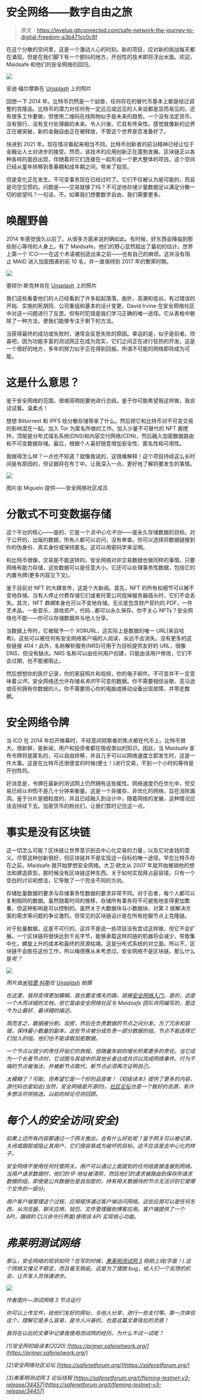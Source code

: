 # 安全网络——数字自由之旅

> 原文：<https://levelup.gitconnected.com/safe-network-the-journey-to-digital-freedom-a3b471cc0c8f>

在这个分散的空间里，这是一个激动人心的时刻。新的项目，应对新的挑战每天都在涌现。但是在我们脚下有一个颤抖的地方，开创性的技术即将浮出水面。欢迎，Maidsafe 和他们的安全网络的回归。

![](img/fc5f8b9a4710deaed00fda87d8008bc6.png)

安迪·福尔摩斯在 [Unsplash](https://unsplash.com/s/photos/winding-road-mountain-green?utm_source=unsplash&utm_medium=referral&utm_content=creditCopyText) 上的照片

回想一下 2014 年。比特币仍然是一个幼兽，任何存在的替代币基本上都是经过调整的克隆品。比特币的潜力对任何有一定远见或远见的人来说都是显而易见的。还有很多工作要做，但使用二维码在线购物似乎是未来的趋势。一个没有法定货币、没有银行、没有支付处理器的未来。令人兴奋。它具有传染性。感觉就像新的边界正在被突破，新的金融自由正在被释放，不管这个世界是否准备好了。

快进到 2021 年。现在情况看起来相当不同。比特币创新者的前沿精神已经让位于金融业人士对进步的接受。然而，该技术的应用创新正在蓬勃发展。区块链正以各种各样的面目出现，伴随着将它们连接在一起形成一个更大整体的项目。这个空间已经从童年转移到青春期和成年期之间，带来了投资。

但是变化正在发生。不可变事务现在已经过时了。它们不仅被认为是可能的，而且是司空见惯的。问题是——交易就够了吗？不可逆地存储少量数据足以满足分散一切的欲望吗？一句话，不。如果我们想要数字自由，我们需要更多。

# **唤醒野兽**

2014 年感觉很久以前了。从很多方面来说的确如此。有时候，好东西会降临到那些耐心等待的人身上。有了 Maidsafe，他们的野心显然超出了最初的估计。世界上第一个 ICO——在这个术语被创造出来之前——也有自己的麻烦。这并没有阻止 MAID 进入加密图表的前 10 名，并一直保持到 2017 年的繁荣时期。

![](img/cc499e9b71e2043a9f00802c1e719aa0.png)

塞缪尔·斯克林肖在 [Unsplash](https://unsplash.com/s/photos/roar?utm_source=unsplash&utm_medium=referral&utm_content=creditCopyText) 上的照片

我们这些看着他们的人已经看到了许多起起落落，曲折，高潮和低谷。有过错误的开始、实施的死胡同、公司重组和基本的设计变更。David Irvine 在安全网络社区中对这一问题进行了反思。但有时犯错是我们学习正确的唯一途径。它从表格中删除了一种方法，使我们能够专注于剩下的方法。

当获得最终的成功或失败时，通常会反思失败的原因。幸运的是，似乎是前者。欣喜吧，因为功能丰富的测试网正在成为现实，它们之间正在进行狂热的开发。这是一个很好的地方，多年的努力似乎正在得到回报。所谓不可能的网络即将成为可能。

# **这是什么意思？**

鉴于安全网络的范围，很难简明扼要地进行总结。鉴于你可能希望我这样做，我会试试看。温柔点！

想想 Bittorrent 和 IPFS 给分散存储带来了什么。然后把它和比特币对不可变交易的影响混在一起。加入 Tor 为匿名所做的工作。加入少量不可替代的 NFT 酱搅拌。顶层是分布式域名系统(DNS)和内容交付网络(CDN)，然后融入加密数据路由和不可变数据存储。最后，根据个人喜好随意增加安全性、匿名性和可用性。

我做得怎么样？一点也不知道？就像我说的，这很难解释！这个项目持续这么长时间是有原因的，但证据将在布丁中。让我深入一点，更好地了解将要发生的事情。

![](img/f30a75d089a4bd07ab8b4e6b1a139c9e.png)

图片由 Miguelo 提供——安全网络社区成员

# **分散式不可变数据存储**

这个平台的核心——是的，它是一个*去中心化平台*——是永久存储数据的目标。对于公开的、出版的数据，所有人都可以访问，没有审查。你可以选择将数据链接到你的伪身份、真实身份或保持匿名。这可以用密码学来证明。

和比特币很像，交易是不能逆转的。安全网络对非交易数据也做同样的事情。只要网络有能力存储，这些数据可以是任意大小。它还可以处理事务性数据，包括它的内置令牌(更多内容见下文)。

鉴于目前对 NFT 的大肆宣传，这是个大新闻。首先，NFT 的所有权细节可以被不变地存储。当有人停止付费存储它们或者托管公司拔掉服务器插头时，它们不会丢失。其次，NFT *数据*本身也可以不变地存储。无论是包含财产契约的 PDF，一件艺术品，一些音乐，游戏资产，代码…都可以永久保存。你不关心 NFTs？安全网络也不能——你可以存储数据并与他人分享。

当数据上传时，它被赋予一个 XORURL，这实际上是数据的唯一 URL(来自哈希)。这些可以被任何有安全网络客户端的人阅读，永远不会消失。没有更多的这些链接 404！此外，名称解析服务(NRS)可用于为目标提供友好的 URL，很像 DNS，但没有缺点。NRS 名称可以由任何用户创建，只能由该用户修改，它们不会过期，也不能被阻止。

然后想想你的医疗记录，你的家庭照片和视频，你的电子邮件。不可变并不一定意味着*公开*。安全网络还允许存储*私有的*不可变的数据。你不需要相信谷歌、亚马逊或任何拥有你数据的人。你不需要担心你的电脑或移动设备出现故障，并带走数据。

# **安全网络令牌**

当 ICO 在 2014 年拉开帷幕时，不经意间观察者的焦点都在代币上。比特币很大，很新鲜，是新闻，用户和投资者都在吸收类似的知识。因此，当 Maidsafe 宣布令牌将是匿名的，可以自由转移，并且几乎可以以网络速度立即发生时，这是一件大事。这是在比特币还很便宜的时候(便士！)进行交易，不到一个小时的等待是开创性的。

好消息是，令牌在最新的测试网上仍然拥有这些属性。网络速度仍在优化中，但交易已经以*秒*而不是几十分钟来衡量。这是一个非缓存、非优化的网络，旨在消除漏洞。鉴于分片是细粒度的，并且已经融入到设计中，随着网络的发展，这种情况应该会持续下去。加密货币的粉丝们，让我们暂时记住这一点。

# **事实是没有区块链**

这一切怎么可能？区块链让世界意识到去中心化交易的力量，以及它对金钱的意义。尽管这种创新很好，但区块链并不是实现这一目标的唯一途径。早在比特币存在之前，Maidsafe 就开始梦想安全网络。大卫·欧文从 2007 年就开始推销他的想法和建造原型。那时候没有区块链这种东西。关于如何实现拜占庭容错，只有一个空白的讨论和想法，它导致了一个完全不同的方向。

存储批量数据的要求与存储事务性数据的要求非常不同。对于后者，每个人都可以复制相同的数据。虽然随着时间的推移，存储所有事务将不可避免地变得更加繁重，但这种影响是可以控制的。虽然关于大数据块与小数据块、对第 2 层解决方案的需求等问题的争论激烈，但常见的区块链设计是在所有挖掘节点上克隆链。

对于批量数据，这是不可行的。这并不是说一些项目没有尝试这样做，但它不会扩展。一个区块链将很快达到千兆字节，能够承载这样的链的机器将会减少，导致集中化，螺旋上升的成本和最终的资源枯竭。这是分布式系统的对立面。所以不，区块链不会胜任这份工作，所以梅德赛从未考虑过。安全网络不是区块链。那么什么是*呢？*

*![](img/32302f85b5305723ea0e7013575e67c6.png)*

*照片由[米哈里·科斯](https://unsplash.com/@mihaly_koles?utm_source=unsplash&utm_medium=referral&utm_content=creditCopyText)在 [Unsplash](https://unsplash.com/s/photos/complexity?utm_source=unsplash&utm_medium=referral&utm_content=creditCopyText) 拍摄*

*在这里，我将变得更加模糊。我也要走懦夫的路，链接[安全网络入门](https://primer.safenetwork.org/)。是的，这是一个大而详细的文档，但它是由安全网络社区与 Maidsafe 团队共同编写的，是迄今为止最好、最详细的描述。*

*简而言之，数据被分割、加密，然后在负责数据的节点之间分发。为了冗余和容错，保持最小数量的副本。这些节点被分成负责一部分数据的组。节点不能选择它们加入的组。他们也不能读取加密数据。*

*一个节点以很少的责任开始它的旅程，但随着年龄的增长积累更多的责任。当它成为一个长者节点时，它试图与其组中的其他长者达成共识以完成网络事件。行为不端的节点被淘汰，并被新节点取代，新节点必须再次证明自己。*

*太模糊了？可能，但希望它是一个好的品尝者！《初级读本》提供了更多的内容，源代码也是如此(当然，安全网络是开源的)。[社区论坛](https://safenetforum.org/)也是一个极好的资源，有许多想法可供挑选，以前的辩论可供回顾。*

# ***每个人的安全访问(安全)***

*如果上述所有内容都通过一个网关推出，会有什么好处呢？鉴于网关可以被记录、关闭或跟踪或阻止其用户，它们很容易成为破坏的目标。这不应该是去中心化的样子。*

*安全网络不使用任何托管网关。用户可以通过上面提到的任何组直接连接到网络。当用户请求数据时，他们的 IP 地址被清除，然后他们的请求被路由到保存所请求数据的组。即使是公共数据也是自加密的，持有相关数据块的节点无法识别它是哪个文件的一部分。*

*用户客户端管理这个过程，应用程序通过客户端访问网络。这些应用可以是任何东西，从浏览器、聊天应用、钱包、文件管理器到博客应用。客户端提供了一个 API，捆绑的 CLI(命令行界面)使用该 API 实现核心功能。*

# ***弗莱明测试网络***

*那么，安全网络的现状如何？在写的时候，[弗莱明测试网 3](https://safenetforum.org/t/fleming-testnet-v3-release/34457) 刚刚上线(字面！).这个网络又慢又不稳定，而且毫无瑕疵。这是为了摆脱 bug，给人们一个反馈的机会，让开发人员快速进步。*

*![](img/7e1e7c832ad3c99b3796fd779727f705.png)*

*作者图片—测试网络 3 节点运行*

*你可以上传文件，给他们友好的网址，与他人分享，进行一些支付等。第一次体验这个，理解它是多么容易，是令人兴奋的，也是这篇文章背后的灵感！*

*我将在以后的文章中记录我使用测试网的经历。为什么不试一试呢？*

*[1]安全网初级读本(2020)
[https://primer.safenetwork.org/](https://primer.safenetwork.org/)*

*[2]安全网络社区论坛
[https://safenetforum.org/](https://safenetforum.org/)*

*[3]弗莱明测试网 3 论坛线程
[https://safenetforum.org/t/fleming-testnet-v3-release/34457](https://safenetforum.org/t/fleming-testnet-v3-release/34457)*